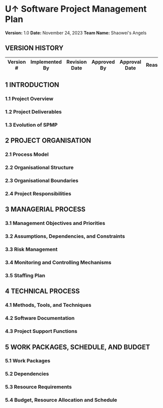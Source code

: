 # U↑ Software Project Management Plan
**Version:** 1.0
**Date:** November 24, 2023
**Team Name:** Shaowei's Angels

## VERSION HISTORY
| Version # | Implemented By | Revision Date | Approved By | Approval Date | Reason |
|-----------|----------------|---------------|-------------|---------------|--------|

## 1 INTRODUCTION
### 1.1 Project Overview
### 1.2 Project Deliverables
### 1.3 Evolution of SPMP

## 2 PROJECT ORGANISATION
### 2.1 Process Model
### 2.2 Organisational Structure
### 2.3 Organisational Boundaries
### 2.4 Project Responsibilities

## 3 MANAGERIAL PROCESS
### 3.1 Management Objectives and Priorities
### 3.2 Assumptions, Dependencies, and Constraints
### 3.3 Risk Management
### 3.4 Monitoring and Controlling Mechanisms
### 3.5 Staffing Plan

## 4 TECHNICAL PROCESS
### 4.1 Methods, Tools, and Techniques
### 4.2 Software Documentation
### 4.3 Project Support Functions

## 5 WORK PACKAGES, SCHEDULE, AND BUDGET
### 5.1 Work Packages
### 5.2 Dependencies
### 5.3 Resource Requirements
### 5.4 Budget, Resource Allocation and Schedule
